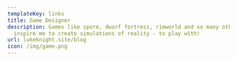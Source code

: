 ```yaml
---
templateKey: links
title: Game Designer
description: Games like spore, dwarf fortress, rimworld and so many others
  inspire me to create simulations of reality - to play with!
url: lukeknight.site/blog
icon: /img/game.png
---
```

